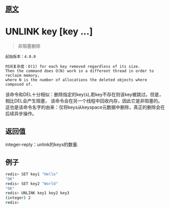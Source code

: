 ## [原文](http://www.redis.cn/commands/unlink.html)

# UNLINK key [key ...]

> 非阻塞删除

```
起始版本：4.0.0

时间复杂度：O(1) for each key removed regardless of its size. 
Then the command does O(N) work in a different thread in order to reclaim memory, 
where N is the number of allocations the deleted objects where composed of.
```
该命令和DEL十分相似：删除指定的key(s),若key不存在则该key被跳过。但是，相比DEL会产生阻塞，
该命令会在另一个线程中回收内存，因此它是非阻塞的。 
这也是该命令名字的由来：仅将keys从keyspace元数据中删除，真正的删除会在后续异步操作。

## 返回值
integer-reply：unlink的keys的数量.

## 例子
```bash
redis> SET key1 "Hello"
"OK"
redis> SET key2 "World"
"OK"
redis> UNLINK key1 key2 key3
(integer) 2
redis> 

```


